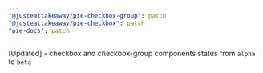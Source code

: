 ```yaml
---
"@justeattakeaway/pie-checkbox-group": patch
"@justeattakeaway/pie-checkbox": patch
"pie-docs": patch
---
```


[Updated] - checkbox and checkbox-group components status from `alpha` to `beta`

